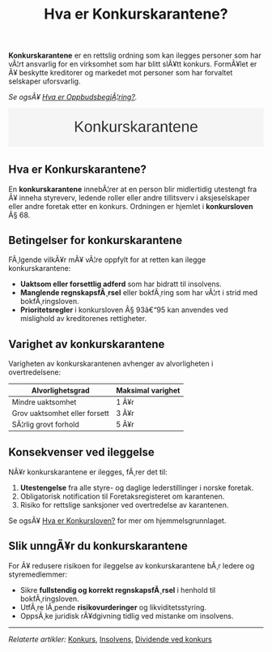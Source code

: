 ﻿---
title: "Hva er Konkurskarantene?"
meta_title: "Hva er Konkurskarantene?"
meta_description: '**Konkurskarantene** er en rettslig ordning som kan ilegges personer som har vÃ¦rt ansvarlig for en virksomhet som har blitt slÃ¥tt konkurs. FormÃ¥let er Ã¥ bes...'
slug: konkurskarantene
type: blog
layout: pages/single
---

**Konkurskarantene** er en rettslig ordning som kan ilegges personer som har vÃ¦rt ansvarlig for en virksomhet som har blitt slÃ¥tt konkurs. FormÃ¥let er Ã¥ beskytte kreditorer og markedet mot personer som har forvaltet selskaper uforsvarlig.

*Se ogsÃ¥ [Hva er OppbudsbegjÃ¦ring?](/blogs/regnskap/oppbudsbegjering "Hva er OppbudsbegjÃ¦ring? Guide til konkursbegjÃ¦ring i norsk regnskap").*

![Konkurskarantene Oversikt](konkurskarantene-image.svg)

## Hva er Konkurskarantene?

En **konkurskarantene** innebÃ¦rer at en person blir midlertidig utestengt fra Ã¥ inneha styreverv, ledende roller eller andre tillitsverv i aksjeselskaper eller andre foretak etter en konkurs. Ordningen er hjemlet i **konkursloven** Â§ 68.

## Betingelser for konkurskarantene

FÃ¸lgende vilkÃ¥r mÃ¥ vÃ¦re oppfylt for at retten kan ilegge konkurskarantene:

* **Uaktsom eller forsettlig adferd** som har bidratt til insolvens.
* **Manglende regnskapsfÃ¸rsel** eller bokfÃ¸ring som har vÃ¦rt i strid med bokfÃ¸ringsloven.
* **Prioritetsregler** i konkursloven Â§ 93â€“95 kan anvendes ved mislighold av kreditorenes rettigheter.

## Varighet av konkurskarantene

Varigheten av konkurskarantenen avhenger av alvorligheten i overtredelsene:

| Alvorlighetsgrad            | Maksimal varighet       |
|-----------------------------|-------------------------|
| Mindre uaktsomhet           | 1 Ã¥r                    |
| Grov uaktsomhet eller forsett | 3 Ã¥r                  |
| SÃ¦rlig grovt forhold        | 5 Ã¥r                    |

## Konsekvenser ved ileggelse

NÃ¥r konkurskarantene er ilegges, fÃ¸rer det til:

1. **Utestengelse** fra alle styre- og daglige lederstillinger i norske foretak.
2. Obligatorisk notification til Foretaksregisteret om karantenen.
3. Risiko for rettslige sanksjoner ved overtredelse av karantenen.

Se ogsÃ¥ [Hva er Konkursloven?](/blogs/regnskap/hva-er-konkursloven "Hva er Konkursloven? Oversikt og viktige bestemmelser") for mer om hjemmelsgrunnlaget.

## Slik unngÃ¥r du konkurskarantene

For Ã¥ redusere risikoen for ileggelse av konkurskarantene bÃ¸r ledere og styremedlemmer:

* Sikre **fullstendig og korrekt regnskapsfÃ¸rsel** i henhold til bokfÃ¸ringsloven.
* UtfÃ¸re lÃ¸pende **risikovurderinger** og likviditetsstyring.
* OppsÃ¸ke juridisk rÃ¥dgivning tidlig ved mistanke om insolvens.

---

*Relaterte artikler:* [Konkurs](/blogs/regnskap/konkurs "Hva er Konkurs? Juridiske og regnskapsmessige konsekvenser av Konkurs"), [Insolvens](/blogs/regnskap/insolvens "Hva er Insolvens? Definisjon, Ã…rsaker og Behandling"), [Dividende ved konkurs](/blogs/regnskap/dividende-ved-konkurs "Dividende ved konkurs: PrioriteringsrekkefÃ¸lge og fordeling av utbytte i konkursbo")
